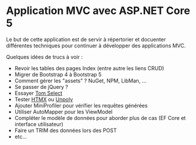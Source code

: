 # Application MVC avec ASP.NET Core 5


Le but de cette application est de servir à répertorier et docuenter différentes techniques pour
continuer à développer des applications MVC.


Quelques idées de trucs à voir :

* Revoir les tables des pages Index (entre autre les liens CRUD)
* Migrer de Bootstrap 4 à Bootstrap 5
* Comment gérer les "assets" ? NuGet, NPM, LibMan, ...
* Se passer de jQuery ?
* Essayer [Tom Select](https://tom-select.js.org/)
* Tester [HTMX](https://htmx.org/) ou [Unpoly](https://unpoly.com/)
* Ajouter MiniProfiler pour vérifier les requêtes générées
* Utiliser AutoMapper pour les ViewModel
* Compléter le modèle de données pour aborder plus de cas (EF Core et interface utilisateur)
* Faire un TRIM des données lors des POST
* etc...


